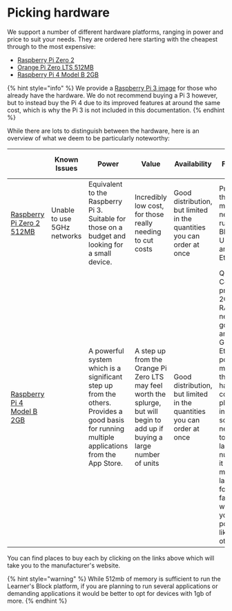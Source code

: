 # Picking hardware

We support a number of different hardware platforms, ranging in power and price to suit your needs. They are ordered here starting with the cheapest through to the most expensive:

* [Raspberry Pi Zero 2](https://www.raspberrypi.com/products/raspberry-pi-zero-2-w/)
* [Orange Pi Zero LTS 512MB](http://www.orangepi.org/orangepizerolts/)
* [Raspberry Pi 4 Model B 2GB](https://www.raspberrypi.org/products/raspberry-pi-4-model-b/)

{% hint style="info" %}
We provide a [Raspberry Pi 3 image](https://downloads.learnersblock.org) for those who already have the hardware. We do not recommend buying a Pi 3 however, but to instead buy the Pi 4 due to its improved features at around the same cost, which is why the Pi 3 is not included in this documentation.
{% endhint %}

While there are lots to distinguish between the hardware, here is an overview of what we deem to be particularly noteworthy:

|                                                                                            | Known Issues                | Power                                                                                                                                         | Value                                                                                                                        | Availability                                                           | Features                                                                                                                                                                                                                                                 | Durability                                            | Wi-Fi                                                                                                                                                                                                    | Storage | Approximate cost (before shipping) |
| ------------------------------------------------------------------------------------------ | --------------------------- | --------------------------------------------------------------------------------------------------------------------------------------------- | ---------------------------------------------------------------------------------------------------------------------------- | ---------------------------------------------------------------------- | -------------------------------------------------------------------------------------------------------------------------------------------------------------------------------------------------------------------------------------------------------- | ----------------------------------------------------- | -------------------------------------------------------------------------------------------------------------------------------------------------------------------------------------------------------- | ------- | ---------------------------------- |
| [Raspberry Pi Zero 2 512MB](https://www.raspberrypi.com/products/raspberry-pi-zero-2-w/)   | Unable to use 5GHz networks | Equivalent to the Raspberry Pi 3. Suitable for those on a budget and looking for a small device.                                              | Incredibly low cost, for those really needing to cut costs                                                                   | Good distribution, but limited in the quantities you can order at once | Provides the bare minimum needed to run the Block, no USB ports and no Ethernet                                                                                                                                                                          | Tried and tested, produced by a reliable manufacturer | Built in Wi-Fi, but with no aerial impacts the range                                                                                                                                                     | SD Card | $15USD                             |
| [Raspberry Pi 4 Model B 2GB](https://www.raspberrypi.org/products/raspberry-pi-4-model-b/) |                             | A powerful system which is a significant step up from the others. Provides a good basis for running multiple applications from the App Store. | A step up from the Orange Pi Zero LTS may feel worth the splurge, but will begin to add up if buying a large number of units | Good distribution, but limited in the quantities you can order at once | Quad-Core processor, 2GB of RAM (no need to go higher) and a Gigabit Ethernet port means this hardware could be plugged into a school network to handle larger numbers. it does mean a larger form factor that won't fit in your pocket like the others. | Tried and tested, produced by a reliable manufacturer | No aerial, but the newer hardware and technologies provide a good range. Ethernet connectivity will allow for more users, but Wi-Fi is unlikely to support more users than the Orange Pi Zero LTS 512MB. | SD Card | $30USD                             |

You can find places to buy each by clicking on the links above which will take you to the manufacturer's website.

{% hint style="warning" %}
While 512mb of memory is sufficient to run the Learner's Block platform, if you are planning to run several applications or demanding applications it would be better to opt for devices with 1gb of more.&#x20;
{% endhint %}
